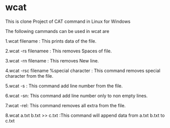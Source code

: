 # wcat
This is clone Project of CAT command in Linux for Windows

The following cammands can be used in wcat are

1.wcat filename : This prints data of the file.

2.wcat -rs filenamee : This removes Spaces of file.

3.wcat -rn filename : This removes New line.

4.wcat -rsc filename %special character : This command removes special character from the file.

5.wcat -s : This command add line number from the file.

6.wcat -sn: This command add line number only to non empty lines.

7.wcat -rel: This command removes all extra from the file.

8.wcat a.txt b.txt >> c.txt :This command will append data from a.txt b.txt to c.txt
